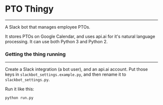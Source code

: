 # PTO Thingy
---
A Slack bot that manages employee PTOs.

It stores PTOs on Google Calendar, and uses api.ai for it's natural language processing. It can use both Python 3 and Python 2.

### Getting the thing running
---
Create a Slack integration (a bot user), and an api.ai account. Put those keys in `slackbot_settings.example.py`, and then rename it to `slackbot_settings.py`.

Run it like this:
```
python run.py
```
